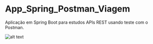 # App_Spring_Postman_Viagem
Aplicação em Spring Boot para estudos APIs REST usando teste com o Postman.


![alt text](https://github.com/[username]/[reponame]/blob/[branch]/image.jpg?raw=true)

